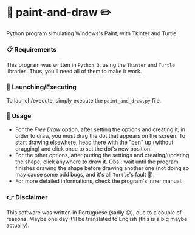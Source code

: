 # :art: paint-and-draw :pencil2:

Python program simulating Windows's Paint, with Tkinter and Turtle.

### :clipboard: Requirements

This program was written in `Python 3`, using the `Tkinter` and `Turtle` libraries. Thus, you'll need all of them to make it work.

### :rocket: Launching/Executing

To launch/execute, simply execute the `paint_and_draw.py` file.

### :triangular_ruler: Usage

- For the *Free Draw* option, after setting the options and creating it, in order to draw, you must drag the dot that appears on the screen. To start drawing elsewhere, head there with the "pen" up (without dragging) and click once to set the dot's new position.
- For the other options, after putting the settings and creating/updating the shape, click anywhere to draw it. Obs.: wait until the program finishes drawing the shape before drawing another one (not doing so may cause some odd bugs, and it's all `Turtle`'s fault :turtle:).
- For more detailed informations, check the program's inner manual.

### :point_right: Disclaimer

This software was written in Portuguese (sadly :disappointed:), due to a couple of reasons. Maybe one day it'll be translated to English (this is a big maybe actually).
